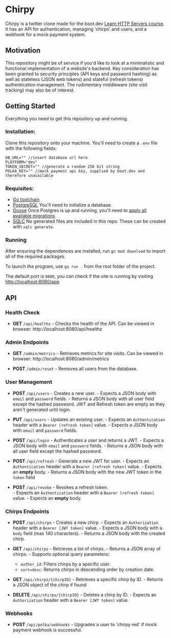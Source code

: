 # Chirpy
Chirpy is a twitter clone made for the boot.dev [Learn HTTP Servers course](https://www.boot.dev/courses/learn-http-servers-golang). It has an API for authentication, managing 'chirps' and users, and a webhook for a mock payment system.

## Motivation
This repository might be of service if you'd like to look at a minimalistic and functional implementation of a website's backend. Key consideration has been granted to security principles (API keys and password hashing) as well as stateless (JSON web tokens) and stateful (refresh tokens) authentication management. The rudimentary middleware (site visit tracking) may also be of interest.

## Getting Started
Everything you need to get this repository up and running.
### Installation:
Clone this repository onto your machine. You'll need to create a `.env`	file with the following fields:
```
DB_URL="" //insert database url here
PLATFORM="dev"
TOKEN_SECRET="" //generate a random 256 bit string
POLKA_KEY="" //mock payment api key, supplied by boot.dev and therefore unavailable
```


### Requisites:
* [Go toolchain](https://go.dev/doc/install)
* [PostgreSQL](https://www.postgresql.org/download/)
	You'll need to initialize a database.
* [Goose](https://github.com/pressly/goose) 
	Once Postgres is up and running, you'll need to [apply all available migrations](https://github.com/pressly/goose?tab=readme-ov-file#up).
* [SQLC](https://github.com/sqlc-dev/sqlc)
	No generated files are included in this repo. These can be created with `sqlc generate`.

### Running
After ensuring the dependences are installed, run `go mod download` to import all of the required packages.

To launch the program, use `go run .` from the root folder of the project.

The default port is `8080`, you can check if the site is running by visiting [http://localhost:8080/app](http://localhost:8080/app)

## API
### Health Check

-   **GET**  `/api/healthz` - Checks the health of the API.
		Can be viewed in browser: http://localhost:8080/api/healthz
    

### Admin Endpoints

-   **GET**  `/admin/metrics` - Retrieves metrics for site visits.
		Can be viewed in browser: http://localhost:8080/admin/metrics
    
-   **POST**  `/admin/reset` - Removes all users from the database.
    

### User Management

-   **POST**  `/api/users` - Creates a new user.
		- Expects a JSON body with `email` and `password` fields.
		- Returns a JSON body with all user field except the hashed password. JWT and Refresh token are empty as they aren't generated until login.
    
-   **PUT**  `/api/users` - Updates an existing user.
		- Expects an `Authentication` header with a `Bearer [refresh token]` value.
		- Expects a JSON body with `email` and `password` fields.
    
-   **POST**  `/api/login` - Authenticates a user and returns a JWT.
		- Expects a JSON body with `email` and `password` fields.
		- Returns a JSON body with all user field except the hashed password.
    
-   **POST**  `/api/refresh` - Generate a new JWT for user.
		- Expects an `Authentication` header with a `Bearer [refresh token]` value.
		- Expects an **empty** body.
		- Returns a JSON body with the new JWT token in the `token` field
    
-   **POST**  `/api/revoke` - Revokes a refresh token.	
		- Expects an `Authentication` header with a `Bearer [refresh token]` value.
		- Expects an **empty** body.
    

### Chirps Endpoints

-   **POST**  `/api/chirps` - Creates a new chirp.
		- Expects an `Authorization` header with a `Bearer [JWT token]` value. 
		- Expects a JSON body with a `body` field (max 140 characters).
		- Returns a JSON body with the created chirp.
        
-   **GET**  `/api/chirps` - Retrieves a list of chirps.
		- Returns a JSON array of chirps.
		- Supports optional query parameters:
	-	`author_id`: Filters chirps by a specific user.
	-	`sort=desc`: Returns chirps in descending order by creation date.
        
-   **GET**  `/api/chirps/{chirpID}` - Retrieves a specific chirp by ID.
		-  Returns a JSON object of the chirp if found
        
-   **DELETE**  `/api/chirps/{chirpID}` - Deletes a chirp by ID.
		-   Expects an `Authorization` header with a `Bearer [JWT token]` value.
    
### Webhooks

-   **POST**  `/api/polka/webhooks` - Upgrades a user to 'chirpy red' if mock payment webhook is successful.

